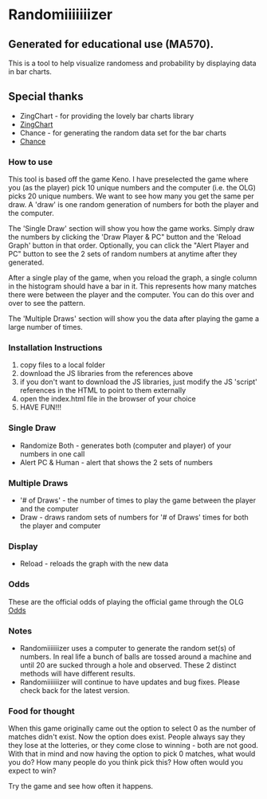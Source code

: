# Randomiiiiiiizer

## Generated for educational use (MA570).
This is a tool to help visualize randomess and probability by displaying data in bar charts.

## Special thanks
* ZingChart - for providing the lovely bar charts library
* [ZingChart](https://www.zingchart.com/)
* Chance - for generating the random data set for the bar charts
* [Chance](https://chancejs.com/)

### How to use
This tool is based off the game Keno.  I have preselected the game where you (as the player) pick 10 unique numbers and the computer (i.e. the OLG) picks 20 unique numbers.  We want to see how many you get the same per draw.  A 'draw' is one random generation of numbers for both the player and the computer.  

The 'Single Draw' section will show you how the game works.  Simply draw the numbers by clicking the 'Draw Player & PC" button and the 'Reload Graph' button in that order.  Optionally, you can click the "Alert Player and PC" button to see the 2 sets of random numbers at anytime after they generated.

After a single play of the game, when you reload the graph, a single column in the histogram should have a bar in it.  This represents how many matches there were between the player and the computer.  You can do this over and over to see the pattern.

The 'Multiple Draws' section will show you the data after playing the game a large number of times.

### Installation Instructions
1. copy files to a local folder
2. download the JS libraries from the references above
  1. if you don't want to download the JS libraries, just modify the JS 'script' references in the HTML to point to them externally
3. open the index.html file in the browser of your choice
4. HAVE FUN!!!

### Single Draw
* Randomize Both - generates both (computer and player) of your numbers in one call
* Alert PC & Human - alert that shows the 2 sets of numbers

### Multiple Draws
* '# of Draws' - the number of times to play the game between the player and the computer
* Draw - draws random sets of numbers for '# of Draws' times for both the player and computer 

### Display
* Reload - reloads the graph with the new data

### Odds
These are the official odds of playing the official game through the OLG
[Odds](https://lottery.olg.ca/en-ca/daily-games/daily-keno/daily-keno-odds-and-payouts#dailykeno-odds/)

### Notes
* Randomiiiiiiizer uses a computer to generate the random set(s) of numbers.  In real life a bunch of balls are tossed around a machine and until 20 are sucked through a hole and observed.  These 2 distinct methods will have different results.
* Randomiiiiiiizer will continue to have updates and bug fixes.  Please check back for the latest version.


### Food for thought
When this game originally came out the option to select 0 as the number of matches didn't exist.  Now the option does exist.  People always say they they lose at the lotteries, or they come close to winning - both are not good.  With that in mind and now having the option to pick 0 matches, what would you do?  How many people do you think pick this?  How often would you expect to win?

Try the game and see how often it happens.
